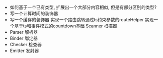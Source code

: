 - 如何基于一个已有类型, 扩展出一个大部分内容相似, 但是有部分区别的类型?
- 写一个计算时间的装饰器
- 写一个缓存的装饰器 实现一个路由跳转通过ts约束参数的routeHelper 实现一个基于ts和事件模式的countdown基础 Scanner 扫描器
- Parser 解析器 
- Binder 绑定器 
- Checker 检查器 
- Emitter 发射器